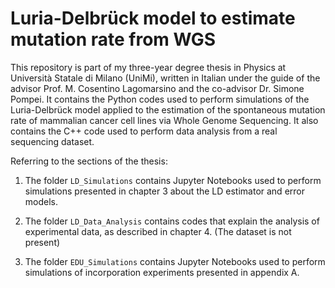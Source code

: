 # Luria-Delbrück model to estimate mutation rate from WGS 

This repository is part of my three-year degree thesis in Physics at Università Statale di Milano (UniMi), written in Italian under the guide of the advisor Prof. M. Cosentino Lagomarsino and the co-advisor Dr. Simone Pompei. It contains the Python codes used to perform simulations of the Luria-Delbrück model applied to the estimation of the spontaneous mutation rate of mammalian cancer cell lines via Whole Genome Sequencing. It also contains the C++ code used to perform data analysis from a real sequencing dataset. 

Referring to the sections of the thesis:

1. The folder `LD_Simulations` contains Jupyter Notebooks used to perform simulations presented in chapter 3 about the LD estimator and error models.

2. The folder `LD_Data_Analysis` contains codes that explain the analysis of experimental data, as described in chapter 4. (The dataset is not present) 

3. The folder `EDU_Simulations` contains Jupyter Notebooks used to perform simulations of incorporation experiments presented in appendix A.
